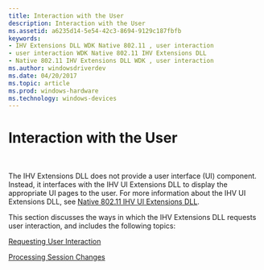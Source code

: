 ```yaml
---
title: Interaction with the User
description: Interaction with the User
ms.assetid: a6235d14-5e54-42c3-8694-9129c187fbfb
keywords:
- IHV Extensions DLL WDK Native 802.11 , user interaction
- user interaction WDK Native 802.11 IHV Extensions DLL
- Native 802.11 IHV Extensions DLL WDK , user interaction
ms.author: windowsdriverdev
ms.date: 04/20/2017
ms.topic: article
ms.prod: windows-hardware
ms.technology: windows-devices
---
```


# Interaction with the User




 

The IHV Extensions DLL does not provide a user interface (UI) component. Instead, it interfaces with the IHV UI Extensions DLL to display the appropriate UI pages to the user. For more information about the IHV UI Extensions DLL, see [Native 802.11 IHV UI Extensions DLL](https://msdn.microsoft.com/library/windows/hardware/ff560635).

This section discusses the ways in which the IHV Extensions DLL requests user interaction, and includes the following topics:

[Requesting User Interaction](requesting-user-interaction.md)

[Processing Session Changes](processing-session-changes.md)

 

 





